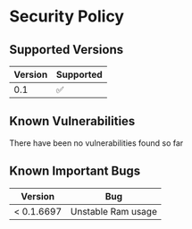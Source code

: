 # Security Policy

## Supported Versions

| Version | Supported          |
| ------- | ------------------ |
| 0.1     | :white_check_mark: |

## Known Vulnerabilities

There have been no vulnerabilities found so far

## Known Important Bugs

| Version     | Bug                |
| ----------- | ------------------ |
|  < 0.1.6697 | Unstable Ram usage |

